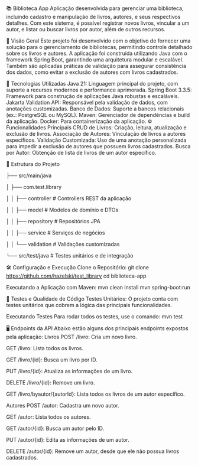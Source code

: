 📚 Biblioteca App
Aplicação desenvolvida para gerenciar uma biblioteca, incluindo cadastro e manipulação de livros, autores, e seus respectivos detalhes. 
Com este sistema, é possível registrar novos livros, vincular a um autor, e listar ou buscar livros por autor, além de outros recursos.

📜 Visão Geral
Este projeto foi desenvolvido com o objetivo de fornecer uma solução para o gerenciamento de bibliotecas, 
permitindo controle detalhado sobre os livros e autores. A aplicação foi construída utilizando Java com o framework Spring Boot, 
garantindo uma arquitetura modular e escalável. Também são aplicadas práticas de validação para assegurar consistência dos dados, 
como evitar a exclusão de autores com livros cadastrados.

🔧 Tecnologias Utilizadas
Java 21: Linguagem principal do projeto, com suporte a recursos modernos e performance aprimorada.
Spring Boot 3.3.5: Framework para construção de aplicações Java robustas e escaláveis.
Jakarta Validation API: Responsável pela validação de dados, com anotações customizadas.
Banco de Dados: Suporte a bancos relacionais (ex.: PostgreSQL ou MySQL).
Maven: Gerenciador de dependências e build da aplicação.
Docker: Para containerização da aplicação.
⚙ Funcionalidades Principais
CRUD de Livros: Criação, leitura, atualização e exclusão de livros.
Associação de Autores: Vinculação de livros a autores específicos.
Validação Customizada: Uso de uma anotação personalizada para impedir a exclusão de autores que possuem livros cadastrados.
Busca por Autor: Obtenção de lista de livros de um autor específico.

📂 Estrutura do Projeto

├── src/main/java

│   ├── com.test.library

│   │   ├── controller          # Controllers REST da aplicação

│   │   ├── model               # Modelos de domínio e DTOs

│   │   ├── repository          # Repositórios JPA

│   │   ├── service             # Serviços de negócios

│   │   └── validation          # Validações customizadas

└── src/test/java               # Testes unitários e de integração

🛠️ Configuração e Execução
Clone o Repositório:
git clone https://github.com/hazelski/test_library
cd biblioteca-app

Executando a Aplicação com Maven:
mvn clean install
mvn spring-boot:run

🚀 Testes e Qualidade de Código
Testes Unitários: O projeto conta com testes unitários que cobrem a lógica das principais funcionalidades.

Executando Testes
Para rodar todos os testes, use o comando:
mvn test

🖥️ Endpoints da API
Abaixo estão alguns dos principais endpoints expostos pela aplicação:
Livros
POST /livro: Cria um novo livro.

GET /livro: Lista todos os livros.

GET /livro/{id}: Busca um livro por ID.

PUT /livro/{id}: Atualiza as informações de um livro.

DELETE /livro/{id}: Remove um livro.

GET /livro/byautor/{autorId}: Lista todos os livros de um autor específico.

Autores
POST /autor: Cadastra um novo autor.

GET /autor: Lista todos os autores.

GET /autor/{id}: Busca um autor pelo ID.

PUT /autor/{id}: Edita as informações de um autor.

DELETE /autor/{id}: Remove um autor, desde que ele não possua livros cadastrados.